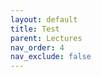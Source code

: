 ```yaml
---
layout: default
title: Test
parent: Lectures
nav_order: 4
nav_exclude: false
---
```


<script>loadHTML(AutoGrader.html)</script>